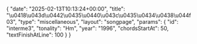 {
    "date": "2025-02-13T10:13:24+00:00",
    "title": "\u0418\u043d\u0442\u0435\u0440\u043c\u0435\u0434\u0438\u044f 03",
    "type": "miscellaneous",
    "layout": "songpage",
    "params": {
        "id": "interme3",
        "tonality": "Hm",
        "year": "1996",
        "chordsStartAt": 50,
        "textFinishAtLine": 100
    }
}